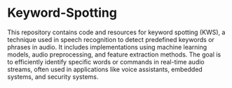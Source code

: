 # Keyword-Spotting

This repository contains code and resources for keyword spotting (KWS), a technique used in speech recognition to detect predefined keywords or phrases in audio. It includes implementations using machine learning models, audio preprocessing, and feature extraction methods. The goal is to efficiently identify specific words or commands in real-time audio streams, often used in applications like voice assistants, embedded systems, and security systems.
